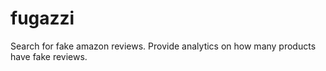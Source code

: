 # fugazzi
Search for fake amazon reviews. Provide analytics on how many products have fake reviews.
